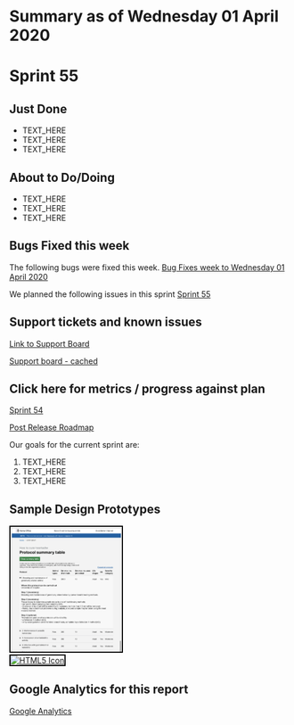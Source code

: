 # Summary as of Wednesday 01 April 2020 

# Sprint 55

## Just Done
* TEXT_HERE
* TEXT_HERE
* TEXT_HERE

## About to Do/Doing
* TEXT_HERE
* TEXT_HERE
* TEXT_HERE

## Bugs Fixed this week
The following bugs were fixed this week.
[Bug Fixes week to Wednesday 01 April 2020](graphs/bugs01042020.png)

We planned the following issues in this sprint 
[Sprint 55](graphs/sprint01042020.png)

## Support tickets and known issues
[Link to Support Board](https://collaboration.homeoffice.gov.uk/jira/secure/RapidBoard.jspa?rapidView=1717&selectedIssue=ASSB-253)

[Support board - cached](graphs/supportBoard01042020.png)

## Click here for metrics / progress against plan
[Sprint 54](graphs/progress01042020.png)

[Post Release Roadmap](graphs/roadmap01042020.png)

Our goals for the current sprint are:
1. TEXT_HERE 
2. TEXT_HERE
3. TEXT_HERE

## Sample Design Prototypes
<a href="graphs/proto1_01042020.png"><img src="graphs/proto1_01042020.png" alt="HTML5 Icon" width="200" style="border:2px solid black"></a>
<br>
<a href="graphs/proto2_01042020.png"><img src="graphs/proto2_01042020.png" alt="HTML5 Icon" width="200" style="border:2px solid black"></a>
<br>


## Google Analytics for this report
[Google Analytics](graphs/GA01042020.png)

